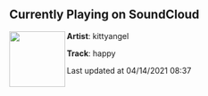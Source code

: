 ## Currently Playing on SoundCloud

[<img align="left" width="100" src="https://i1.sndcdn.com/artworks-QC2yWt8RT6TmCeEG-lMEdxw-t500x500.jpg">](https://soundcloud.com/kittyange1/happy)

**Artist**: kittyangel 

**Track**: happy

Last updated at 04/14/2021 08:37
